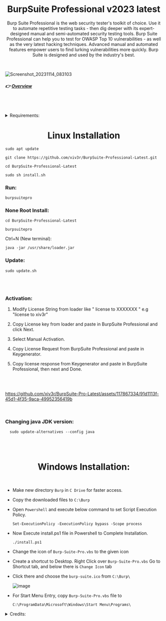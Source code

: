 # <h1 align="center"> BurpSuite Professional v2023 latest </h1>
<p align="center"> Burp Suite Professional is the web security tester's toolkit of choice. Use it to automate repetitive testing tasks - then dig deeper with its expert-designed manual and semi-automated security testing tools. Burp Suite Professional can help you to test for OWASP Top 10 vulnerabilities - as well as the very latest hacking techniques. Advanced manual and automated features empower users to find lurking vulnerabilities more quickly. Burp Suite is designed and used by the industry's best. </p>


<br>

![Screenshot_20231114_083103](https://github.com/xiv3r/BurpSuite-Professional-Latest/assets/117867334/f2f3e34a-22b3-41e3-80d3-4ee4fc895e4f)


##### 👉 [Overview](https://portswigger.net/burp/pro)
<br></br>
<details><summary>  Requirements:</summary>

<br>
- Install:

  ```
  apt install curl

  apt install openjdk-17-jdk
  
  apt install openjdk-22-jdk
  
  apt install openjdk-17-jre
  
  apt install openjdk-22-jre

  ```

</details>

# <h1 align="center">Linux Installation</h1>


    sudo apt update

    git clone https://github.com/xiv3r/BurpSuite-Professional-Latest.git

    cd BurpSuite-Professional-Latest
      
    sudo sh install.sh

       
### Run:
     
    burpsuitepro
      

### None Root Install:

    cd BurpSuite-Professional-Latest
      
    burpsuitepro
    
   Ctrl+N (New terminal):

    java -jar /usr/share/loader.jar


### Update:

    sudo update.sh

    
  
<br></br>

### Activation:


1. Modify License String from loader like " license to XXXXXXX " e.g "license to xiv3r"

2. Copy License key from loader and paste in BurpSuite Professional and click Next.

3. Select Manual Activation.

4. Copy License Request from BurpSuite Professional and paste in Keygenerator.

5. Copy license response from Keygenerator and paste in BurpSuite Professional, then next and Done.

<br></br>

https://github.com/xiv3r/BurpSuite-Pro-Latest/assets/117867334/91d1113f-45d1-4f35-9aca-49952356419b

<br>

### Changing java JDK version:

      sudo update-alternatives --config java

<br></br>

# <h1 align="center"> Windows Installation: </h1>

<br>


   
- Make new directory `Burp` in `C Drive` for faster access.

- Copy the downloaded files to `C:\Burp`

- Open `Powershell` and execute below command to set Script Execution Policy.

      Set-ExecutionPolicy -ExecutionPolicy bypass -Scope process

- Now Execute install.ps1 file in Powershell to Complete Installation.

      ./install.ps1
 
- Change the icon of `Burp-Suite-Pro.vbs` to the given icon 

- Create a shortcut to Desktop. Right Click over `Burp-Suite-Pro.vbs` Go to Shortcut tab, and below there is `Change Icon` tab
	
- Click there and choose the `burp-suite.ico` from `C:\Burp\`

   ![image](https://user-images.githubusercontent.com/29830064/230825172-16c9cfba-4bca-46a4-86df-b352a4330b12.png)

- For Start Menu Entry, copy `Burp-Suite-Pro.vbs` file to 

      C:\ProgramData\Microsoft\Windows\Start Menu\Programs\

<details><summary>Credits:</summary>
      
* `loader.jar` 👉 [h3110w0r1d-y](https://github.com/h3110w0r1d-y/BurpLoaderKeygen)
</details>
